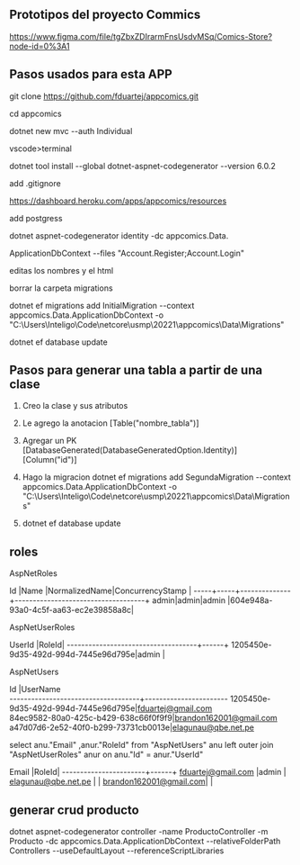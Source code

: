 ## Prototipos del proyecto Commics

https://www.figma.com/file/tgZbxZDIrarmFnsUsdvMSq/Comics-Store?node-id=0%3A1

## Pasos usados para esta APP

git clone https://github.com/fduartej/appcomics.git

cd appcomics

dotnet new mvc --auth Individual

vscode>terminal

dotnet tool install --global dotnet-aspnet-codegenerator --version 6.0.2

add .gitignore

https://dashboard.heroku.com/apps/appcomics/resources

add postgress

dotnet aspnet-codegenerator identity -dc appcomics.Data.

ApplicationDbContext --files "Account.Register;Account.Login"

editas los nombres y el html

borrar la carpeta migrations

dotnet ef migrations add InitialMigration --context appcomics.Data.ApplicationDbContext -o "C:\Users\Inteligo\Code\netcore\usmp\20221\appcomics\Data\Migrations"

dotnet ef database update

## Pasos para generar una tabla a partir de una clase

1. Creo la clase y sus atributos

2. Le agrego la anotacion [Table("nombre_tabla")]

3. Agregar un PK  [DatabaseGenerated(DatabaseGeneratedOption.Identity)]  [Column("id")]

3. Hago la migracion dotnet ef migrations add SegundaMigration --context appcomics.Data.ApplicationDbContext -o "C:\Users\Inteligo\Code\netcore\usmp\20221\appcomics\Data\Migrations"

4. dotnet ef database update

## roles

AspNetRoles

Id   |Name |NormalizedName|ConcurrencyStamp                    |
-----+-----+--------------+------------------------------------+
admin|admin|admin         |604e948a-93a0-4c5f-aa63-ec2e39858a8c|

AspNetUserRoles

UserId                              |RoleId|
------------------------------------+------+
1205450e-9d35-492d-994d-7445e96d795e|admin |

AspNetUsers

Id                                  |UserName               
------------------------------------+-----------------------
1205450e-9d35-492d-994d-7445e96d795e|fduartej@gmail.com     
84ec9582-80a0-425c-b429-638c66f0f9f9|brandon162001@gmail.com
a47d07d6-2e52-40f0-b299-73731cb0013e|elagunau@qbe.net.pe    


select anu."Email" ,anur."RoleId" 
from "AspNetUsers" anu
left outer join "AspNetUserRoles" anur on anu."Id"  = anur."UserId"

Email                  |RoleId|
-----------------------+------+
fduartej@gmail.com     |admin |
elagunau@qbe.net.pe    |      |
brandon162001@gmail.com|      |


## generar crud producto

dotnet aspnet-codegenerator controller -name ProductoController -m Producto -dc appcomics.Data.ApplicationDbContext --relativeFolderPath Controllers --useDefaultLayout --referenceScriptLibraries